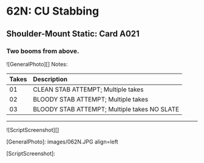 # 62N: CU Stabbing

## Shoulder-Mount Static: Card A021

### Two booms from above.

![GeneralPhoto][]
Notes: 

| Takes | Description |
|:---|:----|
| 01 | CLEAN STAB ATTEMPT; Multiple takes |
| 02 | BLOODY STAB ATTEMPT; Multiple takes |
| 03 | BLOODY STAB ATTEMPT; Multiple takes NO SLATE |

----

![ScriptScreenshot][]


[GeneralPhoto]:  images/062N.JPG align=left

[ScriptScreenshot]: 
